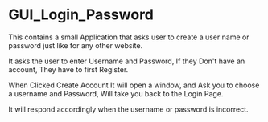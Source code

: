 # GUI_Login_Password
This contains a small Application that asks user to create a user name or password just like for any other website.

It asks the user to enter Username and Password, If they Don't have an account, They have to first Register.

When Clicked Create Account It will open a window, and Ask you to choose a username and Password, Will take you back to the
Login Page.

It will respond accordingly when the username or password is incorrect.
